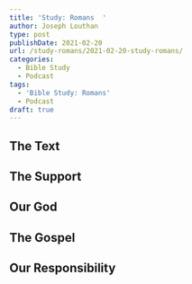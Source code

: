 ```yaml
---
title: 'Study: Romans  '
author: Joseph Louthan
type: post
publishDate: 2021-02-20
url: /study-romans/2021-02-20-study-romans/
categories:
  - Bible Study
  - Podcast
tags:
  - 'Bible Study: Romans'
  - Podcast
draft: true
---
```

## The Text

## The Support

## Our God

## The Gospel

## Our Responsibility

